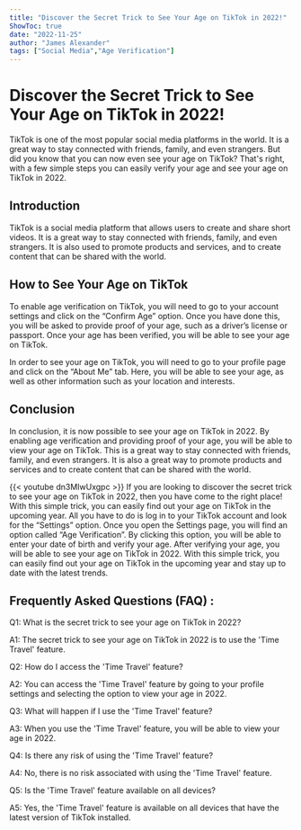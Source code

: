 ```yaml
---
title: "Discover the Secret Trick to See Your Age on TikTok in 2022!"
ShowToc: true 
date: "2022-11-25"
author: "James Alexander" 
tags: ["Social Media","Age Verification"]
---
```

# Discover the Secret Trick to See Your Age on TikTok in 2022!

TikTok is one of the most popular social media platforms in the world. It is a great way to stay connected with friends, family, and even strangers. But did you know that you can now even see your age on TikTok? That's right, with a few simple steps you can easily verify your age and see your age on TikTok in 2022. 

## Introduction

TikTok is a social media platform that allows users to create and share short videos. It is a great way to stay connected with friends, family, and even strangers. It is also used to promote products and services, and to create content that can be shared with the world.

## How to See Your Age on TikTok

To enable age verification on TikTok, you will need to go to your account settings and click on the “Confirm Age” option. Once you have done this, you will be asked to provide proof of your age, such as a driver’s license or passport. Once your age has been verified, you will be able to see your age on TikTok.

In order to see your age on TikTok, you will need to go to your profile page and click on the “About Me” tab. Here, you will be able to see your age, as well as other information such as your location and interests.

## Conclusion

In conclusion, it is now possible to see your age on TikTok in 2022. By enabling age verification and providing proof of your age, you will be able to view your age on TikTok. This is a great way to stay connected with friends, family, and even strangers. It is also a great way to promote products and services and to create content that can be shared with the world.

{{< youtube dn3MIwUxgpc >}} 
If you are looking to discover the secret trick to see your age on TikTok in 2022, then you have come to the right place! With this simple trick, you can easily find out your age on TikTok in the upcoming year. All you have to do is log in to your TikTok account and look for the “Settings” option. Once you open the Settings page, you will find an option called “Age Verification”. By clicking this option, you will be able to enter your date of birth and verify your age. After verifying your age, you will be able to see your age on TikTok in 2022. With this simple trick, you can easily find out your age on TikTok in the upcoming year and stay up to date with the latest trends.

## Frequently Asked Questions (FAQ) :
Q1: What is the secret trick to see your age on TikTok in 2022?

A1: The secret trick to see your age on TikTok in 2022 is to use the 'Time Travel' feature.

Q2: How do I access the 'Time Travel' feature?

A2: You can access the 'Time Travel' feature by going to your profile settings and selecting the option to view your age in 2022.

Q3: What will happen if I use the 'Time Travel' feature?

A3: When you use the 'Time Travel' feature, you will be able to view your age in 2022.

Q4: Is there any risk of using the 'Time Travel' feature?

A4: No, there is no risk associated with using the 'Time Travel' feature.

Q5: Is the 'Time Travel' feature available on all devices?

A5: Yes, the 'Time Travel' feature is available on all devices that have the latest version of TikTok installed.


